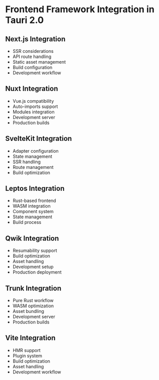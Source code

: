 # Frontend Framework Integration in Tauri 2.0

## Next.js Integration
- SSR considerations
- API route handling
- Static asset management
- Build configuration
- Development workflow

## Nuxt Integration
- Vue.js compatibility
- Auto-imports support
- Modules integration
- Development server
- Production builds

## SvelteKit Integration
- Adapter configuration
- State management
- SSR handling
- Route management
- Build optimization

## Leptos Integration
- Rust-based frontend
- WASM integration
- Component system
- State management
- Build process

## Qwik Integration
- Resumability support
- Build optimization
- Asset handling
- Development setup
- Production deployment

## Trunk Integration
- Pure Rust workflow
- WASM optimization
- Asset bundling
- Development server
- Production builds

## Vite Integration
- HMR support
- Plugin system
- Build optimization
- Asset handling
- Development workflow